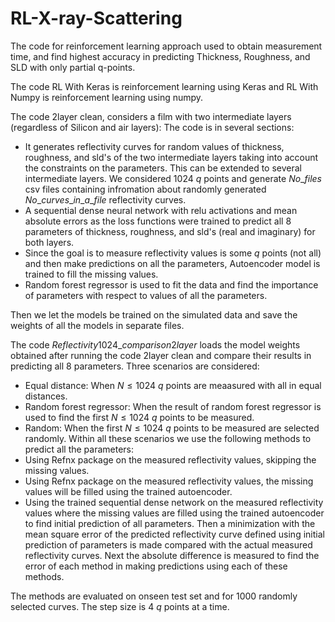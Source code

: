 # RL-X-ray-Scattering
The code for reinforcement learning approach used to obtain measurement time, and find highest accuracy in predicting Thickness, Roughness, and SLD with only partial q-points.

The code RL With Keras is reinforcement learning using Keras and RL With Numpy is reinforcement learning using numpy.

The code 2layer clean, considers a film with two intermediate layers (regardless of Silicon and air layers): The code is in several sections:
- It generates reflectivity curves for random values of thickness, roughness, and sld's of the two intermediate layers taking into account the constraints on the parameters. This can be extended to several intermediate layers. We considered 1024 $q$ points and generate $No\_files$ csv files containing infromation about randomly generated $No\_curves\_in\_a\_file$ reflectivity curves.
- A sequential dense neural network with relu activations and mean absolute errors as the loss functions were trained to predict all $8$ parameters of thickness, roughness, and sld's (real and imaginary) for both layers.
- Since the goal is to measure reflectivity values is some $q$ points (not all) and then make predictions on all the parameters, Autoencoder model is trained to fill the missing values.
- Random forest regressor is used to fit the data and find the importance of parameters with respect to values of all the parameters.

Then we let the models be trained on the simulated data and save the weights of all the models in separate files.

The code $Reflectivity1024\_comparison2layer$ loads the model weights obtained after running the code 2layer clean and compare their results in predicting all $8$ parameters. Three scenarios are considered:
- Equal distance: When $N\leq1024$ $q$ points are meaasured with all in equal distances.
- Random forest regressor: When the result of random forest regressor is used to find the first $N\leq1024$ $q$ points to be measured.
- Random: When the first $N\leq1024$ $q$ points to be measured are selected randomly.
Within all these scenarios we use the following methods to predict all the parameters:
- Using Refnx package on the measured reflectivity values, skipping the missing values.
- Using Refnx package on the measured reflectivity values, the missing values will be filled using the trained autoencoder.
- Using the trained sequential dense network on the measured reflectivity values where the missing values are filled using the trained autoencoder to find initial prediction of all parameters. Then a minimization with the mean square error of the predicted reflectivity curve defined using initial prediction of parameters is made compared with the actual measured reflectivity curves.
Next the absolute difference is measured to find the error of each method in making predictions using each of these methods.

The methods are evaluated on onseen test set and for $1000$ randomly selected curves. The step size is $4$ $q$ points at a time.
